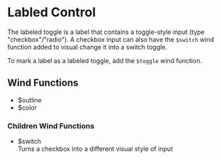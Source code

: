 # Labled Control
The labeled toggle is a label that contains a toggle-style input
(type "checkbox"/"radio"). A checkbox input can also have the `$switch`
wind function added to visual change it into a switch toggle.

To mark a label as a labeled toggle, add the `$toggle` wind function.

## Wind Functions
- $outline
- $color

### Children Wind Functions
- $switch<br />
    Turns a checkbox into a different visual style of input

[component.md : ../examples/toggle.html :]: #
